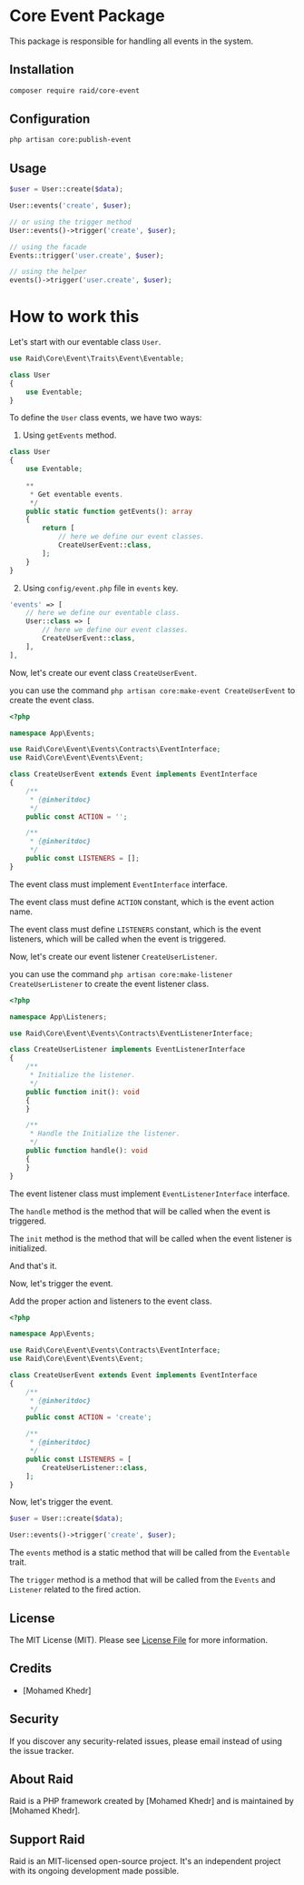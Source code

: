 # Core Event Package

This package is responsible for handling all events in the system.

## Installation

``` bash
composer require raid/core-event
```

## Configuration

``` bash
php artisan core:publish-event
```


## Usage

``` php
$user = User::create($data);

User::events('create', $user);

// or using the trigger method
User::events()->trigger('create', $user);

// using the facade
Events::trigger('user.create', $user);

// using the helper
events()->trigger('user.create', $user);
```

# How to work this

Let's start with our eventable class `User`.

``` php
use Raid\Core\Event\Traits\Event\Eventable;

class User
{
    use Eventable;
}
```

To define the `User` class events, we have two ways:

1. Using `getEvents` method.

``` php
class User
{
    use Eventable;
    
    **
     * Get eventable events.
     */
    public static function getEvents(): array
    {
        return [
            // here we define our event classes.
            CreateUserEvent::class,
        ];
    }
}
```

2. Using `config/event.php` file in `events` key.

``` php
'events' => [
    // here we define our eventable class.
    User::class => [
        // here we define our event classes.
        CreateUserEvent::class,
    ],
], 
```

Now, let's create our event class `CreateUserEvent`.

you can use the command `php artisan core:make-event CreateUserEvent` to create the event class.

``` php
<?php

namespace App\Events;

use Raid\Core\Event\Events\Contracts\EventInterface;
use Raid\Core\Event\Events\Event;

class CreateUserEvent extends Event implements EventInterface
{
    /**
     * {@inheritdoc}
     */
    public const ACTION = '';

    /**
     * {@inheritdoc}
     */
    public const LISTENERS = [];
}
```

The event class must implement `EventInterface` interface.

The event class must define `ACTION` constant, which is the event action name.

The event class must define `LISTENERS` constant, which is the event listeners,
which will be called when the event is triggered.

Now, let's create our event listener `CreateUserListener`.

you can use the command `php artisan core:make-listener CreateUserListener` to create the event listener class.

``` php
<?php

namespace App\Listeners;

use Raid\Core\Event\Events\Contracts\EventListenerInterface;

class CreateUserListener implements EventListenerInterface
{
    /**
     * Initialize the listener.
     */
    public function init(): void
    {
    }

    /**
     * Handle the Initialize the listener.
     */
    public function handle(): void
    {
    }
}
```

The event listener class must implement `EventListenerInterface` interface.

The `handle` method is the method that will be called when the event is triggered.

The `init` method is the method that will be called when the event listener is initialized.

And that's it.

Now, let's trigger the event.

Add the proper action and listeners to the event class.

``` php
<?php

namespace App\Events;

use Raid\Core\Event\Events\Contracts\EventInterface;
use Raid\Core\Event\Events\Event;

class CreateUserEvent extends Event implements EventInterface
{
    /**
     * {@inheritdoc}
     */
    public const ACTION = 'create';

    /**
     * {@inheritdoc}
     */
    public const LISTENERS = [
        CreateUserListener::class,
    ];
}
```

Now, let's trigger the event.

``` php
$user = User::create($data);

User::events()->trigger('create', $user);
```

The `events` method is a static method that will be called from the `Eventable` trait.

The `trigger` method is a method that will be called from the `Events` and `Listener` related to the fired action.

## License

The MIT License (MIT). Please see [License File](LICENSE.md) for more information.

## Credits

- [Mohamed Khedr]

## Security

If you discover any security-related issues, please email
instead of using the issue tracker.

## About Raid

Raid is a PHP framework created by [Mohamed Khedr]
and is maintained by [Mohamed Khedr].

## Support Raid

Raid is an MIT-licensed open-source project. It's an independent project with its ongoing development made possible.

